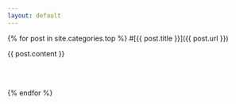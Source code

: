```yaml
---
layout: default
---
```


{% for post in site.categories.top %}
#[{{ post.title }}]({{ post.url }})

{{ post.content }}

<br/>
<br/>

{% endfor %}


